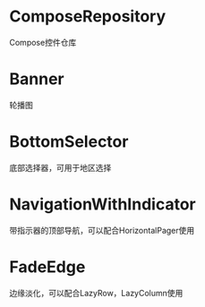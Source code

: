 # ComposeRepository
Compose控件仓库

# Banner
轮播图

# BottomSelector
底部选择器，可用于地区选择

# NavigationWithIndicator

带指示器的顶部导航，可以配合HorizontalPager使用

# FadeEdge

边缘淡化，可以配合LazyRow，LazyColumn使用
